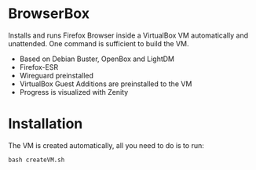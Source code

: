 # BrowserBox
Installs and runs Firefox Browser inside a VirtualBox VM automatically and unattended. One command is sufficient to build the VM.

 - Based on Debian Buster, OpenBox and LightDM
 - Firefox-ESR
 - Wireguard preinstalled
 - VirtualBox Guest Additions are preinstalled to the VM
 - Progress is visualized with Zenity


# Installation
The VM is created automatically, all you need to do is to run:

    bash createVM.sh


